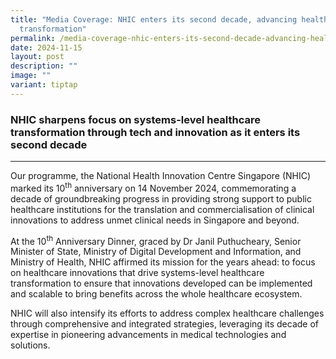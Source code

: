 ```yaml
---
title: "Media Coverage: NHIC enters its second decade, advancing healthcare
  transformation"
permalink: /media-coverage-nhic-enters-its-second-decade-advancing-healthcare-transformation/
date: 2024-11-15
layout: post
description: ""
image: ""
variant: tiptap
---
```

<h3>NHIC sharpens focus on systems-level healthcare transformation through tech and innovation as it enters its second decade<br></h3>
<hr>
<p>Our programme, the National Health Innovation Centre Singapore (NHIC)
marked its 10<sup>th</sup> anniversary on 14 November 2024, commemorating
a decade of groundbreaking progress in providing strong support to public
healthcare institutions for the translation and commercialisation of clinical
innovations to address unmet clinical needs in Singapore and beyond.</p>
<p>At the 10<sup>th</sup> Anniversary Dinner, graced by Dr Janil Puthucheary,
Senior Minister of State, Ministry of Digital Development and Information,
and Ministry of Health, NHIC affirmed its mission for the years ahead:
to focus on healthcare innovations that drive systems-level healthcare
transformation to ensure that innovations developed can be implemented
and scalable to bring benefits across the whole healthcare ecosystem.</p>
<p>NHIC will also intensify its efforts to address complex healthcare challenges
through comprehensive and integrated strategies, leveraging its decade
of expertise in pioneering advancements in medical technologies and solutions.&nbsp;</p>